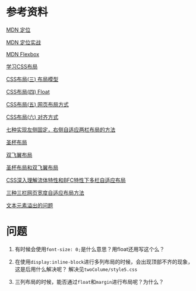 # 参考资料
[MDN 定位](https://developer.mozilla.org/zh-CN/docs/Learn/CSS/CSS_layout/%E5%AE%9A%E4%BD%8D)

[MDN 定位实战](https://developer.mozilla.org/zh-CN/docs/Learn/CSS/CSS_layout/Practical_positioning_examples)

[MDN Flexbox](https://developer.mozilla.org/zh-CN/docs/Learn/CSS/CSS_layout/Flexbox)

[学习CSS布局](http://zh.learnlayout.com/)

[CSS布局(三) 布局模型](http://www.cnblogs.com/chaixiaozhi/p/8481253.html)

[CSS布局(四) Float](http://www.cnblogs.com/chaixiaozhi/p/8481778.html)

[CSS布局(五) 网页布局方式](http://www.cnblogs.com/chaixiaozhi/p/8486647.html)

[CSS布局(六) 对齐方式](http://www.cnblogs.com/chaixiaozhi/p/8490725.html)

[七种实现左侧固定，右侧自适应两栏布局的方法](https://segmentfault.com/a/1190000010698609)

[圣杯布局](http://alistapart.com/article/holygrail)

[双飞翼布局](http://www.imooc.com/wenda/detail/254035)

[圣杯布局和双飞翼布局](https://www.jianshu.com/p/f9bcddb0e8b4)

[CSS深入理解流体特性和BFC特性下多栏自适应布局](http://www.zhangxinxu.com/wordpress/2015/02/css-deep-understand-flow-bfc-column-two-auto-layout/)

[三种三栏网页宽度自适应布局方法](http://www.zhangxinxu.com/wordpress/2009/11/%E6%88%91%E7%86%9F%E7%9F%A5%E7%9A%84%E4%B8%89%E7%A7%8D%E4%B8%89%E6%A0%8F%E7%BD%91%E9%A1%B5%E5%AE%BD%E5%BA%A6%E8%87%AA%E9%80%82%E5%BA%94%E5%B8%83%E5%B1%80%E6%96%B9%E6%B3%95/)

[文本元素溢出的问题](https://m.jb51.net/css/42578.html)
# 问题
1. 有时候会使用`font-size: 0;`是什么意思？用float还用写这个么？
2. 在使用`display:inline-block`进行多列布局的时候，会出现顶部不齐的现象，这是后用什么解决呢？
解决见`twoColume/style5.css`

3. 三列布局的时候，能否通过`float`和`margin`进行布局呢？为什么？